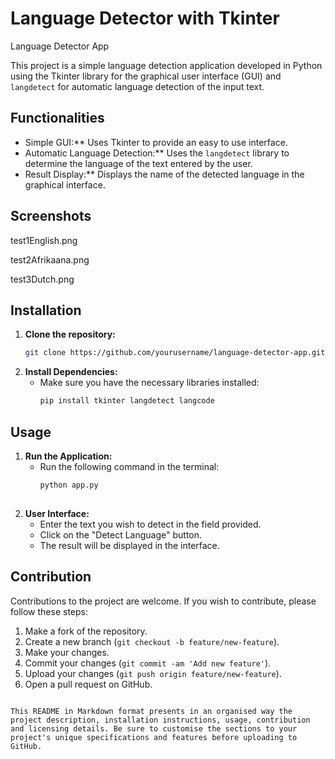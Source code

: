 
# Language Detector with Tkinter

Language Detector App

This project is a simple language detection application developed in Python using the Tkinter library for the graphical user interface (GUI) and `langdetect` for automatic language detection of the input text.

## Functionalities

- Simple GUI:** Uses Tkinter to provide an easy to use interface.
- Automatic Language Detection:** Uses the `langdetect` library to determine the language of the text entered by the user.
- Result Display:** Displays the name of the detected language in the graphical interface.

## Screenshots

test1English.png

test2Afrikaana.png

test3Dutch.png


## Installation

1. **Clone the repository:**
   ````bash
   git clone https://github.com/yourusername/language-detector-app.git
   
2. **Install Dependencies:**
   - Make sure you have the necessary libraries installed:
     ````bash
     pip install tkinter langdetect langcode

## Usage

1. **Run the Application:**
   - Run the following command in the terminal:
     ````bash
     python app.py
    
   
2. **User Interface:**
   - Enter the text you wish to detect in the field provided.
   - Click on the "Detect Language" button.
   - The result will be displayed in the interface.

## Contribution

Contributions to the project are welcome. If you wish to contribute, please follow these steps:

1. Make a fork of the repository.
2. Create a new branch (`git checkout -b feature/new-feature`).
3. Make your changes.
4. Commit your changes (`git commit -am 'Add new feature'`).
5. Upload your changes (`git push origin feature/new-feature`).
6. Open a pull request on GitHub.




```

This README in Markdown format presents in an organised way the project description, installation instructions, usage, contribution and licensing details. Be sure to customise the sections to your project's unique specifications and features before uploading to GitHub.

